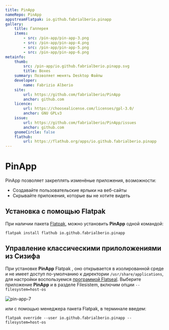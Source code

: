 ```yaml
---
title: PinApp
nameRepo: PinApp
appstreamFlatpak: io.github.fabrialberio.pinapp
gallery: 
    title: Галлерея
    items: 
        - src: /pin-app/pin-app-3.png
        - src: /pin-app/pin-app-4.png
        - src: /pin-app/pin-app-5.png
        - src: /pin-app/pin-app-6.png
metainfo:
    thumb:
        src: /pin-app/io.github.fabrialberio.pinapp.svg
        title: Boxes
    summary: Позволяет менять Desktop Файлы
    developer:
        name: Fabrizio Alberio
    site:
        url: https://github.com/fabrialberio/PinApp
        anchor: github.com
    licence:
        url: https://choosealicense.com/licenses/gpl-3.0/
        anchor: GNU GPLv3
    issue:
        url: https://github.com/fabrialberio/PinApp/issues
        anchor: github.com
    gnomeCircle: false
    flathub:
        url: https://flathub.org/apps/io.github.fabrialberio.pinapp
---
```


# PinApp

PinApp позволяет закреплять изменёные приложения, возможности:

- Создавайте пользовательские ярлыки на веб-сайты
- Скрывайте приложения, которые вы не хотите видеть

<AGWGallery />

## Установка c помощью Flatpak

При наличии пакета [Flatpak](/flatpak), можно установить **PinApp** одной командой:

```shell
flatpak install flathub io.github.fabrialberio.pinapp
```

<!--@include: ./parts/install/software-flatpak.md-->

## Управление классическими прилоложениями из Cизифа

При установке **PinApp** <Badge type="tip">Flatpak</Badge> , оно открывается в изолированной среде и не имеет доступ по-умолчанию к директории `/usr/share/applications`, для настройки воспользуемся [программой Flatseal](/flatseal). Выберите приложение **PinApp** и в разделе Filesistem, включим опции `--filesystem=host-os`

![pin-app-7](/pin-app/pin-app-7.png)

или с помощью менеджера пакета Flatpak, в терминале введем:

```shell
flatpak override --user io.github.fabrialberio.pinapp --filesystem=host-os
```